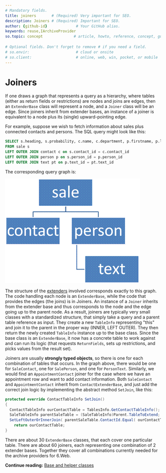 ```yaml
---
# Mandatory fields.
title: joiners       # (Required) Very important for SEO.
description: Joiners # (Required) Important for SEO.
author: {github-id}             # Your GitHub alias.
keywords: reuse,IArchiveProvider
so.topic: concept              # article, howto, reference, concept, guide

# Optional fields. Don't forget to remove # if you need a field.
# so.envir:                     # cloud or onsite
# so.client:                    # online, web, win, pocket, or mobile
---
```


# Joiners

If one draws a graph that represents a query as a hierarchy, where tables (either as return fields or restrictions) are nodes and joins are edges, then an `ExtenderBase` class will represent a node, and a `Joiner` class will be an edge. Since joiners inherit from extender bases, an instance of a joiner is equivalent to a node plus its (single) upward-pointing edge.

For example, suppose we wish to fetch information about sales plus connected contacts and persons. The SQL query might look like this:

```SQL
SELECT s.heading, s.probability, c.name, c.department, p.firstname, p.lastname, pt.text
FROM sale s
LEFT OUTER JOIN contact c on s.contact_id = c.contact_id
LEFT OUTER JOIN person p on s.person_id = p.person_id
LEFT OUTER JOIN text pt on p.text_id = pt.text_id
```

The corresponding query graph is:

![ALT][img1]

The structure of the [extenders][1] involved corresponds exactly to this graph. The code handling each node is an `ExtenderBase`, while the code that provides the edges (the joins) is in Joiners. An instance of a `Joiner` inherits from the extender base and thus corresponds to the node and the edge going up to the parent node. As a result, joiners are typically very small classes with a standardized structure, that simply take a query and a parent table reference as input. They create a new `TableInfo` representing "this" and join it to the parent in the proper way (INNER, LEFT OUTER). They then return the newly created `TableInfo` instance up to the base class. Since the base class is an `ExtenderBase`, it now has a concrete table to work against and can run its logic (that requests `ReturnFields`, sets up restrictions, and picks values from the result set).

Joiners are usually **strongly typed objects**, so there is one for each combination of tables that occurs. In the graph above, there would be one for `SaleContact`, one for `SalePerson`, and one for `PersonText`. Similarly, we would find an `AppointmentContact` joiner for the case where we have an appointment row and want to add contact information. Both `SaleContact` and `AppointmentContact` inherit from `ContactExtenderBase`, and just add the correct join logic by implementing the abstract method `SetJoin`, like this:

```csharp
protected override ContactTableInfo SetJoin()
{
  ContactTableInfo ourContactTable = TablesInfo.GetContactTableInfo();
  SaleTableInfo parentSaleTable = (SaleTableInfo)Parent.TableToExtend;
  SetLeftOuterOrInnerJoin( parentSaleTable.ContactId.Equal( ourContactTable.ContactId ) );
    return ourContactTable;
}
```

There are about 30 `ExtenderBase` classes, that each cover one particular table. There are about 60 joiners, each representing one combination of 2 extender bases. Together they cover all combinations currently needed for the archive providers for 6.Web.

**Continue reading:** [Base and helper classes][2]

<!-- Referenced links -->
[1]: extenders.md
[2]: base-and-helper-classes.md

<!-- Referenced images -->
[img1]: media/image004.gif
